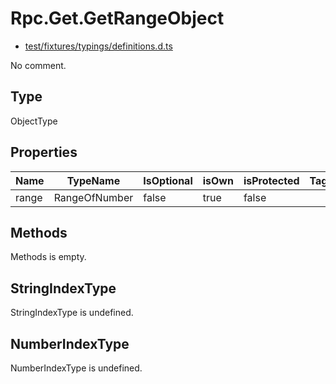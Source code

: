 # Rpc.Get.GetRangeObject

* [test/fixtures/typings/definitions.d.ts](/test/fixtures/typings/definitions.d.ts#L83)

No comment.

## Type

ObjectType

## Properties

Name|TypeName|IsOptional|isOwn|isProtected|Tags|Comment
---|---|---|---|---|---|---
range|RangeOfNumber|false|true|false||

## Methods

Methods is empty.

## StringIndexType

StringIndexType is undefined.

## NumberIndexType

NumberIndexType is undefined.
